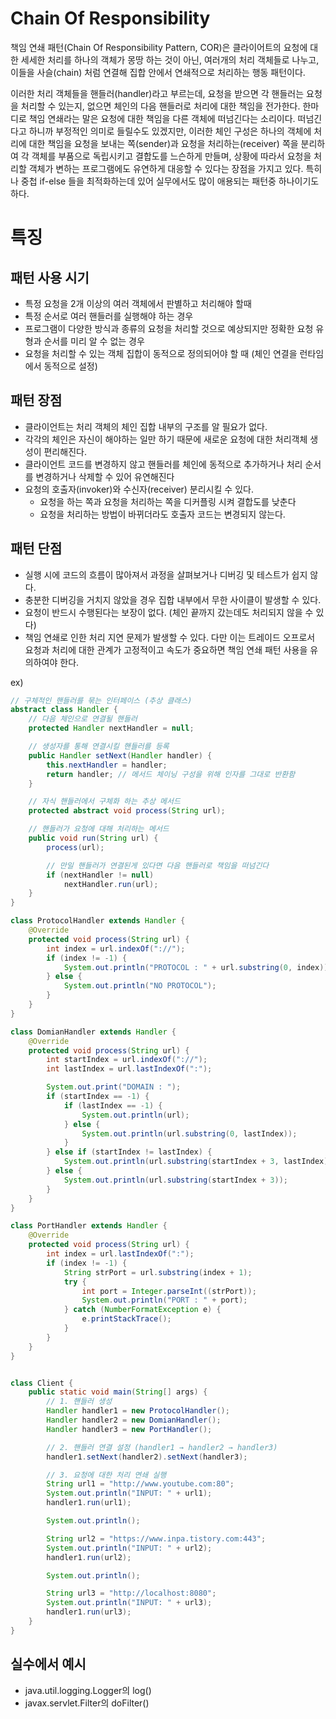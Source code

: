 # Chain Of Responsibility
책임 연쇄 패턴(Chain Of Responsibility Pattern, COR)은 클라이어트의 요청에 대한 세세한 처리를 하나의 객체가 몽땅 하는 것이 아닌,
여러개의 처리 객체들로 나누고, 이들을 사슬(chain) 처럼 연결해 집합 안에서 연쇄적으로 처리하는 행동 패턴이다.

이러한 처리 객체들을 핸들러(handler)라고 부르는데, 요청을 받으면 각 핸들러는 요청을 처리할 수 있는지, 없으면 체인의 다음 핸들러로 처리에 대한 책임을 전가한다.
한마디로 책임 연쇄라는 말은 요청에 대한 책임을 다른 객체에 떠넘긴다는 소리이다. 떠넘긴다고 하니까 부정적인 의미로 들릴수도 있겠지만, 
이러한 체인 구성은 하나의 객체에 처리에 대한 책임을 요청을 보내는 쪽(sender)과 요청을 처리하는(receiver) 쪽을 분리하여 각 객체를 부품으로 독립시키고 결합도를 느슨하게 만들며,
상황에 따라서 요청을 처리할 객체가 변하는 프로그램에도 유연하게 대응할 수 있다는 장점을 가지고 있다. 특히나 중첩 if-else 들을 최적화하는데 있어 실무에서도 많이 애용되는 패턴중 하나이기도 하다.

# 특징
## 패턴 사용 시기
- 특정 요청을 2개 이상의 여러 객체에서 판별하고 처리해야 할때
- 특정 순서로 여러 핸들러를 실행해야 하는 경우
- 프로그램이 다양한 방식과 종류의 요청을 처리할 것으로 예상되지만 정확한 요청 유형과 순서를 미리 알 수 없는 경우
- 요청을 처리할 수 있는 객체 집합이 동적으로 정의되어야 할 때 (체인 연결을 런타임에서 동적으로 설정)

## 패턴 장점
- 클라이언트는 처리 객체의 체인 집합 내부의 구조를 알 필요가 없다.
- 각각의 체인은 자신이 해야하는 일만 하기 때문에 새로운 요청에 대한 처리객체 생성이 편리해진다.
- 클라이언트 코드를 변경하지 않고 핸들러를 체인에 동적으로 추가하거나 처리 순서를 변경하거나 삭제할 수 있어 유연해진다
- 요청의 호출자(invoker)와 수신자(receiver)  분리시킬 수 있다.
  - 요청을 하는 쪽과 요청을 처리하는 쪽을 디커플링 시켜 결합도를 낮춘다
  - 요청을 처리하는 방법이 바뀌더라도 호출자 코드는 변경되지 않는다.

## 패턴 단점
- 실행 시에 코드의 흐름이 많아져서 과정을 살펴보거나 디버깅 및 테스트가 쉽지 않다.
- 충분한 디버깅을 거치지 않았을 경우 집합 내부에서 무한 사이클이 발생할 수 있다.
- 요청이 반드시 수행된다는 보장이 없다. (체인 끝까지 갔는데도 처리되지 않을 수 있다)
- 책임 연쇄로 인한 처리 지연 문제가 발생할 수 있다. 다만 이는 트레이드 오프로서 요청과 처리에 대한 관계가 고정적이고 속도가 중요하면 책임 연쇄 패턴 사용을 유의하여야 한다.

ex)
```java
// 구체적인 핸들러를 묶는 인터페이스 (추상 클래스)
abstract class Handler {
    // 다음 체인으로 연결될 핸들러
    protected Handler nextHandler = null;

    // 생성자를 통해 연결시킬 핸들러를 등록
    public Handler setNext(Handler handler) {
        this.nextHandler = handler;
        return handler; // 메서드 체이닝 구성을 위해 인자를 그대로 반환함
    }

    // 자식 핸들러에서 구체화 하는 추상 메서드
    protected abstract void process(String url);

    // 핸들러가 요청에 대해 처리하는 메서드 
    public void run(String url) {
        process(url);

        // 만일 핸들러가 연결된게 있다면 다음 핸들러로 책임을 떠넘긴다
        if (nextHandler != null)
            nextHandler.run(url);
    }
}

class ProtocolHandler extends Handler {
    @Override
    protected void process(String url) {
        int index = url.indexOf("://");
        if (index != -1) {
            System.out.println("PROTOCOL : " + url.substring(0, index));
        } else {
            System.out.println("NO PROTOCOL");
        }
    }
}

class DomianHandler extends Handler {
    @Override
    protected void process(String url) {
        int startIndex = url.indexOf("://");
        int lastIndex = url.lastIndexOf(":");

        System.out.print("DOMAIN : ");
        if (startIndex == -1) {
            if (lastIndex == -1) {
                System.out.println(url);
            } else {
                System.out.println(url.substring(0, lastIndex));
            }
        } else if (startIndex != lastIndex) {
            System.out.println(url.substring(startIndex + 3, lastIndex));
        } else {
            System.out.println(url.substring(startIndex + 3));
        }
    }
}

class PortHandler extends Handler {
    @Override
    protected void process(String url) {
        int index = url.lastIndexOf(":");
        if (index != -1) {
            String strPort = url.substring(index + 1);
            try {
                int port = Integer.parseInt((strPort));
                System.out.println("PORT : " + port);
            } catch (NumberFormatException e) {
                e.printStackTrace();
            }
        }
    }
}


class Client {
    public static void main(String[] args) {
        // 1. 핸들러 생성
        Handler handler1 = new ProtocolHandler();
        Handler handler2 = new DomianHandler();
        Handler handler3 = new PortHandler();

        // 2. 핸들러 연결 설정 (handler1 → handler2 → handler3)
        handler1.setNext(handler2).setNext(handler3);

        // 3. 요청에 대한 처리 연쇄 실행
        String url1 = "http://www.youtube.com:80";
        System.out.println("INPUT: " + url1);
        handler1.run(url1);

        System.out.println();

        String url2 = "https://www.inpa.tistory.com:443";
        System.out.println("INPUT: " + url2);
        handler1.run(url2);

        System.out.println();

        String url3 = "http://localhost:8080";
        System.out.println("INPUT: " + url3);
        handler1.run(url3);
    }
}
```

## 실수에서 예시
- java.util.logging.Logger의 log()
- javax.servlet.Filter의 doFilter()